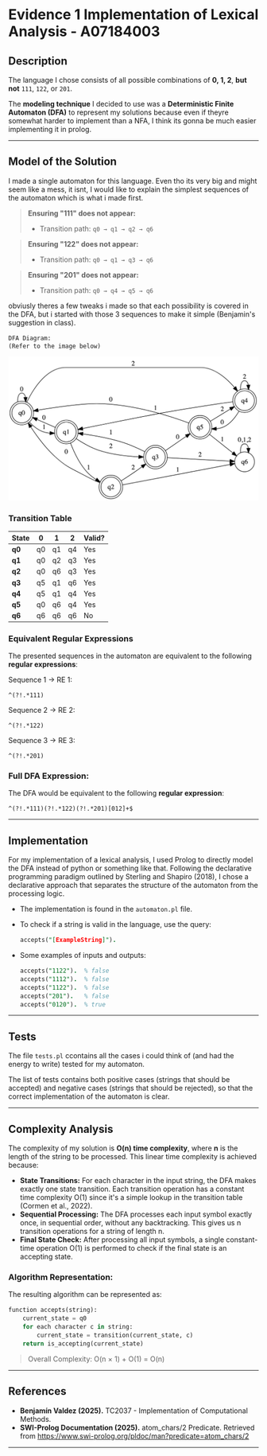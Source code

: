 # Evidence 1 Implementation of Lexical Analysis - A07184003

## Description

The language I chose consists of all possible combinations of **0, 1, 2**, **but not** `111`, `122`, or `201`.

The **modeling technique** I decided to use was a **Deterministic Finite Automaton (DFA)** to represent my solutions because even if theyre somewhat harder to implement than a NFA, I think its gonna be much easier implementing it in prolog.

---

## Model of the Solution

I made a single automaton for this language. Even tho its very big and might seem like a mess, it isnt, I would like to explain the simplest sequences of the automaton which is what i made first.

> **Ensuring "111" does not appear:**
> - Transition path: `q0 → q1 → q2 → q6`

> **Ensuring "122" does not appear:**
> - Transition path: `q0 → q1 → q3 → q6`

> **Ensuring "201" does not appear:**
> - Transition path: `q0 → q4 → q5 → q6`

obviusly theres a few tweaks i made so that each possibility is covered in the DFA, but i started with those 3 sequences to make it simple (Benjamin's suggestion in class).

```
DFA Diagram:
(Refer to the image below)
```

![DFA](automata.png)

### Transition Table

| **State** | **0**  | **1**  | **2**  | **Valid?** |
|-----------|--------|--------|--------|------------|
| **q0**    | q0     | q1     | q4     | Yes        |
| **q1**    | q0     | q2     | q3     | Yes        |
| **q2**    | q0     | q6     | q3     | Yes        |
| **q3**    | q5     | q1     | q6     | Yes        |
| **q4**    | q5     | q1     | q4     | Yes        |
| **q5**    | q0     | q6     | q4     | Yes        |
| **q6**    | q6     | q6     | q6     | No         |

### Equivalent Regular Expressions

The presented sequences in the automaton are equivalent to the following **regular expressions**:

Sequence 1 -> RE 1:
```
^(?!.*111)
```

Sequence 2 -> RE 2:
```
^(?!.*122)
```

Sequence 3 -> RE 3:
```
^(?!.*201)
```


### Full DFA Expression:
The DFA would be equivalent to the following **regular expression**:
```
^(?!.*111)(?!.*122)(?!.*201)[012]+$
```

---

## Implementation

For my implementation of a lexical analysis, I used Prolog to directly model the DFA instead of python or something like that. Following the declarative programming paradigm outlined by Sterling and Shapiro (2018), I chose a declarative approach that separates the structure of the automaton from the processing logic.

- The implementation is found in the `automaton.pl` file.
- To check if a string is valid in the language, use the query:
  
  ```prolog
  accepts("[ExampleString]").
  ```

- Some examples of inputs and outputs:
  
  ```prolog
  accepts("1122").  % false
  accepts("1112").  % false
  accepts("1122").  % false
  accepts("201").   % false
  accepts("0120").  % true
  ```

---

## Tests

The file `tests.pl` ccontains all the cases i could think of (and had the energy to write) tested for my automaton. 

The list of tests contains both positive cases (strings that should be accepted) and negative cases (strings that should be rejected), so that the correct implementation of the automaton is clear.

---

## Complexity Analysis

The complexity of my solution is **O(n) time complexity**, where **n** is the length of the string to be processed. This linear time complexity is achieved because:

- **State Transitions:** For each character in the input string, the DFA makes exactly one state transition. Each transition operation has a constant time complexity O(1) since it's a simple lookup in the transition table (Cormen et al., 2022).
- **Sequential Processing:** The DFA processes each input symbol exactly once, in sequential order, without any backtracking. This gives us n transition operations for a string of length n.
- **Final State Check:** After processing all input symbols, a single constant-time operation O(1) is performed to check if the final state is an accepting state.

### Algorithm Representation:
The resulting algorithm can be represented as:

```python
function accepts(string):
    current_state = q0
    for each character c in string:
        current_state = transition(current_state, c)
    return is_accepting(current_state)
```

> Overall Complexity: O(n × 1) + O(1) = O(n)

---

## References

- **Benjamín Valdez (2025).** TC2037 - Implementation of Computational Methods.
- **SWI-Prolog Documentation (2025).** atom_chars/2 Predicate. Retrieved from https://www.swi-prolog.org/pldoc/man?predicate=atom_chars/2

---